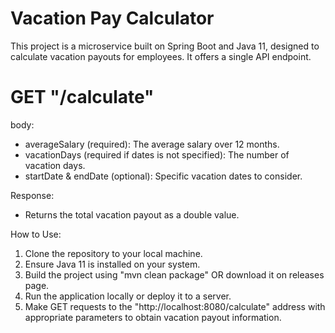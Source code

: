 # Vacation Pay Calculator

This project is a microservice built on Spring Boot and Java 11, 
designed to calculate vacation payouts for employees. 
It offers a single API endpoint.

# GET "/calculate"
body:
* averageSalary (required): The average salary over 12 months.
* vacationDays (required if dates is not specified): The number of vacation days.
* startDate & endDate (optional): Specific vacation dates to consider.

Response:
* Returns the total vacation payout as a double value.

How to Use:

1. Clone the repository to your local machine.
2. Ensure Java 11 is installed on your system.
3. Build the project using "mvn clean package" OR download it on releases page.
4. Run the application locally or deploy it to a server.
5. Make GET requests to the "http://localhost:8080/calculate" address with appropriate parameters to obtain vacation 
payout information.